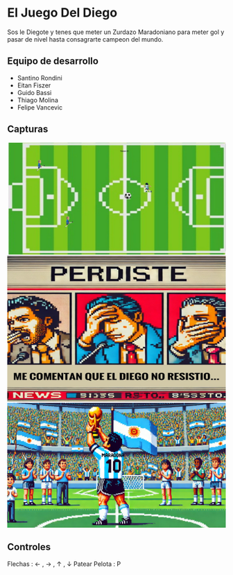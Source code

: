 # El Juego Del Diego 

Sos le Diegote y tenes que meter un Zurdazo Maradoniano para meter gol y pasar de nivel hasta consagrarte campeon del mundo.

## Equipo de desarrollo

- Santino Rondini
- Eitan Fiszer
- Guido Bassi
- Thiago Molina
- Felipe Vancevic



## Capturas

![cap1](https://github.com/santirondini/WGame/blob/main/assets/nivel1.jpeg)
![cap2](https://github.com/santirondini/WGame/blob/main/assets/Derrota.jpeg)
![cap3](https://github.com/santirondini/WGame/blob/main/assets/victoria.jpg)

## Controles

Flechas : ← , → , ↑ , ↓
Patear Pelota : P


